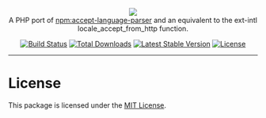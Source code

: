 <p align="center">
    <a href="https://www.supportpal.com" target="_blank"><img src="https://www.supportpal.com/assets/img/logo_blue_small.png" /></a>
    <br>
    A PHP port of <a href="https://github.com/opentable/accept-language-parser">npm:accept-language-parser</a> and an equivalent to the ext-intl locale_accept_from_http function.
</p>

<p align="center">
<a href="https://github.com/supportpal/accept-language-parser/actions"><img src="https://img.shields.io/github/workflow/status/supportpal/accept-language-parser/ci" alt="Build Status"></a>
<a href="https://packagist.org/packages/supportpal/accept-language-parser"><img src="https://img.shields.io/packagist/dt/supportpal/accept-language-parser" alt="Total Downloads"></a>
<a href="https://packagist.org/packages/supportpal/accept-language-parser"><img src="https://img.shields.io/packagist/v/supportpal/accept-language-parser" alt="Latest Stable Version"></a>
<a href="https://packagist.org/packages/supportpal/accept-language-parser"><img src="https://img.shields.io/packagist/l/supportpal/accept-language-parser" alt="License"></a>
</p>

----

# License

This package is licensed under the <a href="https://github.com/supportpal/accept-language-parser/blob/master/LICENSE">MIT License</a>.

